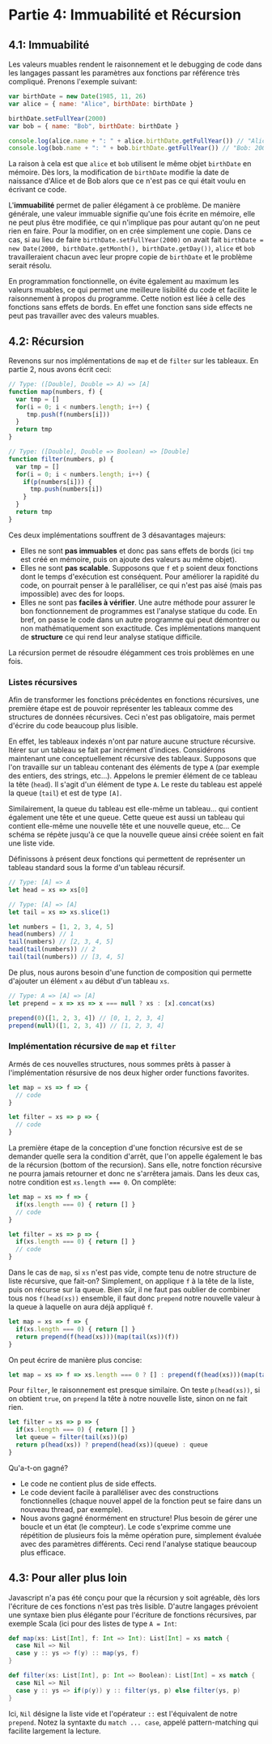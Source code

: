 # Partie 4: Immuabilité et Récursion

## 4.1: Immuabilité
Les valeurs muables rendent le raisonnement et le debugging de code dans les langages passant les paramètres aux fonctions par référence très compliqué. Prenons l'exemple suivant:

```js
var birthDate = new Date(1985, 11, 26)
var alice = { name: "Alice", birthDate: birthDate }

birthDate.setFullYear(2000)
var bob = { name: "Bob", birthDate: birthDate }

console.log(alice.name + ": " + alice.birthDate.getFullYear()) // "Alice: 2000"
console.log(bob.name + ": " + bob.birthDate.getFullYear()) // "Bob: 2000"
```
La raison à cela est que `alice` et `bob` utilisent le même objet `birthDate` en mémoire. Dès lors, la modification de `birthDate` modifie la date de naissance d'Alice et de Bob alors que ce n'est pas ce qui était voulu en écrivant ce code.

L'__immuabilité__ permet de palier élégament à ce problème. De manière générale, une valeur immuable signifie qu'une fois écrite en mémoire, elle ne peut plus être modifiée, ce qui n'implique pas pour autant qu'on ne peut rien en faire. Pour la modifier, on en crée simplement une copie. Dans ce cas, si au lieu de faire `birthDate.setFullYear(2000)` on avait fait `birthDate = new Date(2000, birthDate.getMonth(), birthDate.getDay())`, `alice` et `bob` travailleraient chacun avec leur propre copie de `birthDate` et le problème serait résolu.

En programmation fonctionnelle, on évite également au maximum les valeurs muables, ce qui permet une meilleure lisibilité du code et facilite le raisonnement à propos du programme. Cette notion est liée à celle des fonctions sans effets de bords. En effet une fonction sans side effects ne peut pas travailler avec des valeurs muables.

## 4.2: Récursion
Revenons sur nos implémentations de `map` et de `filter` sur les tableaux. En partie 2, nous avons écrit ceci:

```js
// Type: ([Double], Double => A) => [A]
function map(numbers, f) {
  var tmp = []
  for(i = 0; i < numbers.length; i++) {
     tmp.push(f(numbers[i]))
  }
  return tmp
}

// Type: ([Double], Double => Boolean) => [Double]
function filter(numbers, p) {
  var tmp = []
  for(i = 0; i < numbers.length; i++) {
    if(p(numbers[i])) {
      tmp.push(numbers[i])
    }
  }
  return tmp
}
```

Ces deux implémentations souffrent de 3 désavantages majeurs:
- Elles ne sont __pas immuables__ et donc pas sans effets de bords (ici `tmp` est créé en mémoire, puis on ajoute des valeurs au même objet).
- Elles ne sont __pas scalable__. Supposons que `f` et `p` soient deux fonctions dont le temps d'exécution est conséquent. Pour améliorer la rapidité du code, on pourrait penser à le paralléliser, ce qui n'est pas aisé (mais pas impossible) avec des for loops.
- Elles ne sont pas __faciles à vérifier__. Une autre méthode pour assurer le bon fonctionnement de programmes est l'analyse statique du code. En bref, on passe le code dans un autre programme qui peut démontrer ou non mathématiquement son exactitude. Ces implémentations manquent de __structure__ ce qui rend leur analyse statique difficile.

La récursion permet de résoudre élégamment ces trois problèmes en une fois.

### Listes récursives
Afin de transformer les fonctions précédentes en fonctions récursives, une première étape est de pouvoir représenter les tableaux comme des structures de données récursives. Ceci n'est pas obligatoire, mais permet d'écrire du code beaucoup plus lisible.

En effet, les tableaux indexés n'ont par nature aucune structure récursive. Itérer sur un tableau se fait par incrément d'indices. Considérons maintenant une conceptuellement récursive des tableaux. Supposons que l'on travaille sur un tableau contenant des éléments de type `A` (par exemple des entiers, des strings, etc...). Appelons le premier élément de ce tableau la tête (`head`). Il s'agit d'un élément de type `A`. Le reste du tableau est appelé la queue (`tail`) et est de type `[A]`. 

Similairement, la queue du tableau est elle-même un tableau... qui contient également une tête et une queue. Cette queue est aussi un tableau qui contient elle-même une nouvelle tête et une nouvelle queue, etc... Ce schéma se répète jusqu'à ce que la nouvelle queue ainsi créée soient en fait une liste vide.

Définissons à présent deux fonctions qui permettent de représenter un tableau standard sous la forme d'un tableau récursif.

```js
// Type: [A] => A
let head = xs => xs[0]

// Type: [A] => [A]
let tail = xs => xs.slice(1)

let numbers = [1, 2, 3, 4, 5]
head(numbers) // 1
tail(numbers) // [2, 3, 4, 5]
head(tail(numbers)) // 2
tail(tail(numbers)) // [3, 4, 5]
```

De plus, nous aurons besoin d'une function de composition qui permette d'ajouter un élément `x` au début d'un tableau `xs`.

```js
// Type: A => [A] => [A]
let prepend = x => xs => x === null ? xs : [x].concat(xs)

prepend(0)([1, 2, 3, 4]) // [0, 1, 2, 3, 4]
prepend(null)([1, 2, 3, 4]) // [1, 2, 3, 4]
```

### Implémentation récursive de `map` et `filter`
Armés de ces nouvelles structures, nous sommes prêts à passer à l'implémentation résursive de nos deux higher order functions favorites.

```js
let map = xs => f => {
  // code
}

let filter = xs => p => {
  // code
}
```

La première étape de la conception d'une fonction récursive est de se demander quelle sera la condition d'arrêt, que l'on appelle également le bas de la récursion (bottom of the recursion). Sans elle, notre fonction récursive ne pourra jamais retourner et donc ne s'arrêtera jamais. Dans les deux cas, notre condition est `xs.length === 0`. On complète:

```js
let map = xs => f => {
  if(xs.length === 0) { return [] }
  // code
}

let filter = xs => p => {
  if(xs.length === 0) { return [] }
  // code
}
```

Dans le cas de `map`, si `xs` n'est pas vide, compte tenu de notre structure de liste récursive, que fait-on? Simplement, on applique `f` à la tête de la liste, puis on récurse sur la queue. Bien sûr, il ne faut pas oublier de combiner tous nos `f(head(xs))` ensemble, il faut donc `prepend` notre nouvelle valeur à la queue à laquelle on aura déjà appliqué `f`.

```js
let map = xs => f => {
  if(xs.length === 0) { return [] }
  return prepend(f(head(xs)))(map(tail(xs))(f))
}
```

On peut écrire de manière plus concise:
```js
let map = xs => f => xs.length === 0 ? [] : prepend(f(head(xs)))(map(tail(xs))(f))
```

Pour `filter`, le raisonnement est presque similaire. On teste `p(head(xs))`, si on obtient `true`, on `prepend` la tête à notre nouvelle liste, sinon on ne fait rien.

```js
let filter = xs => p => {
  if(xs.length === 0) { return [] }
  let queue = filter(tail(xs))(p)
  return p(head(xs)) ? prepend(head(xs))(queue) : queue
}
```

Qu'a-t-on gagné?
- Le code ne contient plus de side effects.
- Le code devient facile à paralléliser avec des constructions fonctionnelles (chaque nouvel appel de la fonction peut se faire dans un nouveau thread, par exemple).
- Nous avons gagné énormément en structure! Plus besoin de gérer une boucle et un état (le compteur). Le code s'exprime comme une répétition de plusieurs fois la même opération pure, simplement évaluée avec des paramètres différents. Ceci rend l'analyse statique beaucoup plus efficace.

## 4.3: Pour aller plus loin
Javascript n'a pas été conçu pour que la récursion y soit agréable, dès lors l'écriture de ces fonctions n'est pas très lisible. D'autre langages prévoient une syntaxe bien plus élégante pour l'écriture de fonctions récursives, par exemple Scala (ici pour des listes de type `A = Int`:

```scala
def map(xs: List[Int], f: Int => Int): List[Int] = xs match {
  case Nil => Nil
  case y :: ys => f(y) :: map(ys, f)
}

def filter(xs: List[Int], p: Int => Boolean): List[Int] = xs match {
  case Nil => Nil
  case y :: ys => if(p(y)) y :: filter(ys, p) else filter(ys, p)
}
```

Ici, `Nil` désigne la liste vide et l'opérateur `::` est l'équivalent de notre `prepend`. Notez la syntaxte du `match ... case`, appelé pattern-matching qui facilite largement la lecture.
